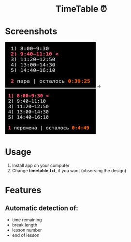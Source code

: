 
<h1 align="center">TimeTable ⏰</h1>

# Screenshots
<div align="midle">
  <img src="./screen1.png" width='300px' height='150px' />
  ->
  <img src="./screen2.png" width='300px' height='150px'/>
</div>

# Usage
1. Install app on your computer
2. Change **timetable.txt**, if you want (observing the design)

# Features
## Automatic detection of: 
* time remaining 
* break length
* lesson number 
* end of lesson
